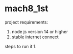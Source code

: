 # mach8_1st

project requirements:
 1. node js version 14 or higher
 2. stable internet connect

steps to run it
  1. 


